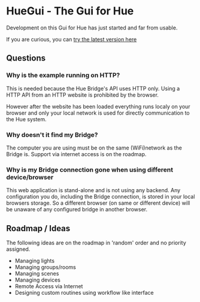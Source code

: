 # HueGui - The Gui for Hue

Development on this Gui for Hue has just started and far from usable.

If you are curious, you can [try the latest version here](http://huegui.z6.web.core.windows.net/)

## Questions

### Why is the example running on HTTP?
This is needed because the Hue Bridge's API uses HTTP only. Using a HTTP API from an HTTP website is prohibited by the browser.

However after the website has been loaded everything runs localy on your browser and only your local network is used for directly communication to the Hue system.

### Why doesn't it find my Bridge?
The computer you are using must be on the same (WiFi)network as the Bridge is. Support via internet access is on the roadmap.

### Why is my Bridge connection gone when using different device/browser
This web application is stand-alone and is not using any backend. Any configuration you do, including the Bridge connection, is stored in your local browsers storage. So a different browser (on same or different device) will be unaware of any configured bridge in another browser.

## Roadmap / Ideas
The following ideas are on the roadmap in 'random' order and no priority assigned.
- Managing lights
- Managing groups/rooms
- Managing scenes
- Managing devices
- Remote Access via Internet
- Designing custom routines using workflow like interface
